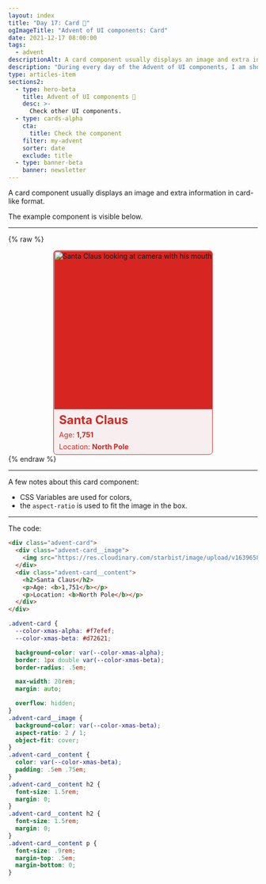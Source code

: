 ```yaml
---
layout: index
title: "Day 17: Card 🎴"
ogImageTitle: "Advent of UI components: Card"
date: 2021-12-17 08:00:00
tags:
  - advent
descriptionAlt: A card component usually displays an image and extra information in card-like format.
description: "During every day of the Advent of UI components, I am showcasing a new UI Component built with HTML, CSS, and JavaScript. Day 17: Card."
type: articles-item
sections2:
  - type: hero-beta
    title: Advent of UI components 🎄
    desc: >-
      Check other UI components.
  - type: cards-alpha
    cta:
      title: Check the component
    filter: my-advent
    sorter: date
    exclude: title
  - type: banner-beta
    banner: newsletter
---
```


A card component usually displays an image and extra information in card-like format.

The example component is visible below.

---

{% raw %}
<div class="advent-card">
  <div class="advent-card__image">
    <img src="https://res.cloudinary.com/starbist/image/upload/v1639658534/pexels-andrea-piacquadio-716658_gxpv08.jpg" alt="Santa Claus looking at camera with his mouth open." width="400" height="400">
  </div>
  <div class="advent-card__content">
    <h2>Santa Claus</h2>
    <p>Age: <b>1,751</b></p>
    <p>Location: <b>North Pole</b></p>
  </div>
</div>
<style>
.advent-card {
  --color-xmas-alpha: #f7efef;
  --color-xmas-beta: #d72621;
  background-color: var(--color-xmas-alpha);
  border: 1px double var(--color-xmas-beta);
  border-radius: .5em;
  max-width: 20rem;
  margin: auto;
  overflow: hidden;
}
.advent-card__image {
  background-color: var(--color-xmas-beta);
  aspect-ratio: 1 / 1;
  object-fit: cover;
  overflow: hidden;
}
.advent-card__content {
  color: var(--color-xmas-beta);
  padding: .5em .75em;
}
.advent-card__content h2 {
  font-size: 1.5rem;
  margin: 0;
}
.advent-card__content h2 {
  font-size: 1.5rem;
  margin: 0;
}
.advent-card__content p {
  font-size: .9rem;
  margin-top: .5em;
  margin-bottom: 0;
}
</style>
{% endraw %}

---

A few notes about this card component:

- CSS Variables are used for colors,
- the `aspect-ratio` is used to fit the image in the box.

---

The code:

```html
<div class="advent-card">
  <div class="advent-card__image">
    <img src="https://res.cloudinary.com/starbist/image/upload/v1639658534/pexels-andrea-piacquadio-716658_gxpv08.jpg" alt="Santa Claus looking at camera with his mouth open." width="400" height="400">
  </div>
  <div class="advent-card__content">
    <h2>Santa Claus</h2>
    <p>Age: <b>1,751</b></p>
    <p>Location: <b>North Pole</b></p>
  </div>
</div>
```

```css
.advent-card {
  --color-xmas-alpha: #f7efef;
  --color-xmas-beta: #d72621;

  background-color: var(--color-xmas-alpha);
  border: 1px double var(--color-xmas-beta);
  border-radius: .5em;

  max-width: 20rem;
  margin: auto;

  overflow: hidden;
}
.advent-card__image {
  background-color: var(--color-xmas-beta);
  aspect-ratio: 2 / 1;
  object-fit: cover;
}
.advent-card__content {
  color: var(--color-xmas-beta);
  padding: .5em .75em;
}
.advent-card__content h2 {
  font-size: 1.5rem;
  margin: 0;
}
.advent-card__content h2 {
  font-size: 1.5rem;
  margin: 0;
}
.advent-card__content p {
  font-size: .9rem;
  margin-top: .5em;
  margin-bottom: 0;
}
```
